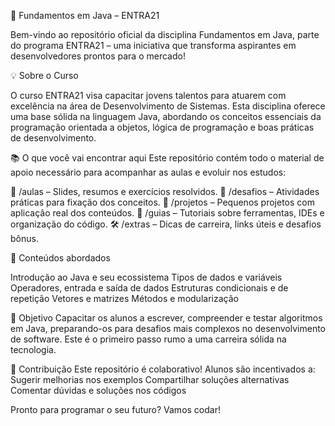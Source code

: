 🚀 Fundamentos em Java – ENTRA21

Bem-vindo ao repositório oficial da disciplina Fundamentos em Java, parte do programa ENTRA21 – uma iniciativa que transforma aspirantes em desenvolvedores prontos para o mercado!

💡 Sobre o Curso

O curso ENTRA21 visa capacitar jovens talentos para atuarem com excelência na área de Desenvolvimento de Sistemas. Esta disciplina oferece uma base sólida na linguagem Java, abordando os conceitos essenciais da programação orientada a objetos, lógica de programação e boas práticas de desenvolvimento.

📚 O que você vai encontrar aqui
Este repositório contém todo o material de apoio necessário para acompanhar as aulas e evoluir nos estudos:

📂 /aulas – Slides, resumos e exercícios resolvidos.
🧠 /desafios – Atividades práticas para fixação dos conceitos.
🧪 /projetos – Pequenos projetos com aplicação real dos conteúdos.
📘 /guias – Tutoriais sobre ferramentas, IDEs e organização do código.
🛠️ /extras – Dicas de carreira, links úteis e desafios bônus.

🧭 Conteúdos abordados

Introdução ao Java e seu ecossistema
Tipos de dados e variáveis
Operadores, entrada e saída de dados
Estruturas condicionais e de repetição
Vetores e matrizes
Métodos e modularização

🎯 Objetivo
Capacitar os alunos a escrever, compreender e testar algoritmos em Java, preparando-os para desafios mais complexos no desenvolvimento de software. 
Este é o primeiro passo rumo a uma carreira sólida na tecnologia.

🤝 Contribuição
Este repositório é colaborativo! Alunos são incentivados a:
Sugerir melhorias nos exemplos
Compartilhar soluções alternativas
Comentar dúvidas e soluções nos códigos

Pronto para programar o seu futuro? Vamos codar!
